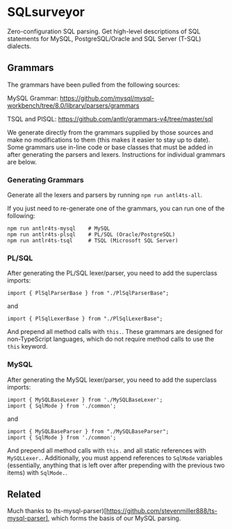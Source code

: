 # SQLsurveyor

Zero-configuration SQL parsing. Get high-level descriptions of SQL statements for MySQL, PostgreSQL/Oracle and SQL Server (T-SQL) dialects.



## Grammars

The grammars have been pulled from the following sources:

MySQL Grammar: https://github.com/mysql/mysql-workbench/tree/8.0/library/parsers/grammars

TSQL and PlSQL: https://github.com/antlr/grammars-v4/tree/master/sql

We generate directly from the grammars supplied by those sources and make no modifications to them (this makes it easier to stay up to date). Some grammars use in-line code or base classes that must be added in after generating the parsers and lexers. Instructions for individual grammars are below.

### Generating Grammars

Generate all the lexers and parsers by running `npm run antl4ts-all`.

If you just need to re-generate one of the grammars, you can run one of the following:
```
npm run antlr4ts-mysql    # MySQL
npm run antlr4ts-plsql    # PL/SQL (Oracle/PostgreSQL)
npm run antlr4ts-tsql     # TSQL (Microsoft SQL Server)
```

### PL/SQL

After generating the PL/SQL lexer/parser, you need to add the superclass imports:
```
import { PlSqlParserBase } from "./PlSqlParserBase";
```
and 
```
import { PlSqlLexerBase } from "./PlSqlLexerBase";
```

And prepend all method calls with `this.`. These grammars are designed for non-TypeScript languages, which do not require method calls to use the `this` keyword.

### MySQL

After generating the MySQL lexer/parser, you need to add the superclass imports:
```
import { MySQLBaseLexer } from './MySQLBaseLexer';
import { SqlMode } from './common';
```
and
```
import { MySQLBaseParser } from "./MySQLBaseParser";
import { SqlMode } from './common';
```

And prepend all method calls with `this.` and all static references with `MySQLLexer.`. Additionally, you must append references to `SqlMode` variables (essentially, anything that is left over after prepending with the previous two items) with `SqlMode.`.

## Related

Much thanks to (ts-mysql-parser)[https://github.com/stevenmiller888/ts-mysql-parser], which forms the basis of our MySQL parsing.